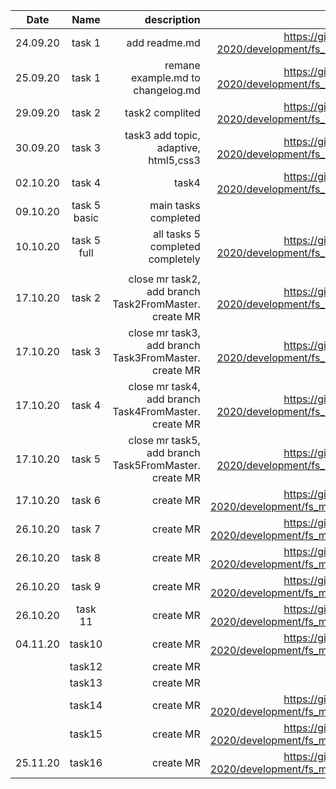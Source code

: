 | Date     |     Name     |                                           description |                                                                                                   link |
| -------- | :----------: | ----------------------------------------------------: | -----------------------------------------------------------------------------------------------------: |
| 24.09.20 |    task 1    | add readme.md |  https://gitlab.com/nc-samara-frontend-course-2020/development/fs_mazharov_alexandr/-/merge_requests/1 |
| 25.09.20 |    task 1    | remane example.md to changelog.md |  https://gitlab.com/nc-samara-frontend-course-2020/development/fs_mazharov_alexandr/-/merge_requests/1 |
| 29.09.20 |    task 2    | task2 complited |  https://gitlab.com/nc-samara-frontend-course-2020/development/fs_mazharov_alexandr/-/merge_requests/2 |
| 30.09.20 |    task 3    | task3 add topic, adaptive, html5,css3 |  https://gitlab.com/nc-samara-frontend-course-2020/development/fs_mazharov_alexandr/-/merge_requests/3 |
| 02.10.20 |    task 4    | task4 |  https://gitlab.com/nc-samara-frontend-course-2020/development/fs_mazharov_alexandr/-/merge_requests/4 |
| 09.10.20 | task 5 basic | main tasks completed |                                                                                                        |
| 10.10.20 | task 5 full  | all tasks 5 completed completely |  https://gitlab.com/nc-samara-frontend-course-2020/development/fs_mazharov_alexandr/-/merge_requests/5 |
|          |              |                                                       |
| 17.10.20 |    task 2    | close mr task2, add branch Task2FromMaster. create MR |  https://gitlab.com/nc-samara-frontend-course-2020/development/fs_mazharov_alexandr/-/merge_requests/6 |
| 17.10.20 |    task 3    | close mr task3, add branch Task3FromMaster. create MR |  https://gitlab.com/nc-samara-frontend-course-2020/development/fs_mazharov_alexandr/-/merge_requests/7 |
| 17.10.20 |    task 4    | close mr task4, add branch Task4FromMaster. create MR |  https://gitlab.com/nc-samara-frontend-course-2020/development/fs_mazharov_alexandr/-/merge_requests/8 |
| 17.10.20 |    task 5    | close mr task5, add branch Task5FromMaster. create MR |  https://gitlab.com/nc-samara-frontend-course-2020/development/fs_mazharov_alexandr/-/merge_requests/9 |
| 17.10.20 |    task 6    |  create MR | https://gitlab.com/nc-samara-frontend-course-2020/development/fs_mazharov_alexandr/-/merge_requests/10 |
| 26.10.20 |    task 7    |  create MR | https://gitlab.com/nc-samara-frontend-course-2020/development/fs_mazharov_alexandr/-/merge_requests/11 |
| 26.10.20 |    task 8    | create MR |https://gitlab.com/nc-samara-frontend-course-2020/development/fs_mazharov_alexandr/-/merge_requests/12  |
| 26.10.20 |    task 9    | create MR |https://gitlab.com/nc-samara-frontend-course-2020/development/fs_mazharov_alexandr/-/merge_requests/13|
| 26.10.20 |    task 11    | create MR |https://gitlab.com/nc-samara-frontend-course-2020/development/fs_mazharov_alexandr/-/merge_requests/14|
|04.11.20 | task10 | create MR| https://gitlab.com/nc-samara-frontend-course-2020/development/fs_mazharov_alexandr/-/merge_requests/15 |
| | task12 | create MR|  |
| | task13 | create MR|  |
| | task14 | create MR| https://gitlab.com/nc-samara-frontend-course-2020/development/fs_mazharov_alexandr/-/merge_requests/19 |
| | task15 | create MR| https://gitlab.com/nc-samara-frontend-course-2020/development/fs_mazharov_alexandr/-/merge_requests/20 |
|25.11.20 | task16 | create MR| https://gitlab.com/nc-samara-frontend-course-2020/development/fs_mazharov_alexandr/-/merge_requests/21 |













